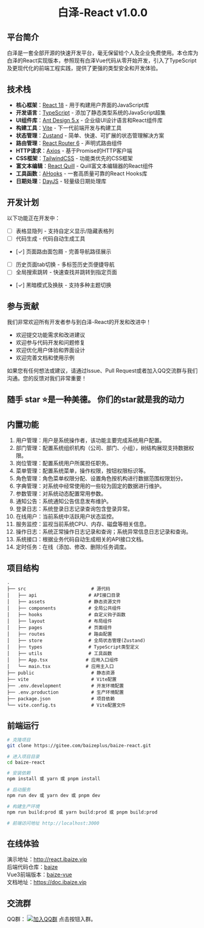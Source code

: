 <h1 align="center" style="margin: 30px 0 30px; font-weight: bold;">白泽-React v1.0.0</h1>

## 平台简介

白泽是一套全部开源的快速开发平台，毫无保留给个人及企业免费使用。本仓库为白泽的React实现版本，参照现有白泽Vue代码从零开始开发，引入了TypeScript及更现代化的前端工程实践，提供了更强的类型安全和开发体验。

## 技术栈

- **核心框架**：[React 18](https://react.dev/) - 用于构建用户界面的JavaScript库
- **开发语言**：[TypeScript](https://www.typescriptlang.org/) - 添加了静态类型系统的JavaScript超集
- **UI组件库**：[Ant Design 5.x](https://ant-design.antgroup.com/index-cn) - 企业级UI设计语言和React组件库
- **构建工具**：[Vite](https://cn.vitejs.dev) - 下一代前端开发与构建工具
- **状态管理**：[Zustand](https://github.com/pmndrs/zustand) - 简单、快速、可扩展的状态管理解决方案
- **路由管理**：[React Router 6](https://reactrouter.com/) - 声明式路由组件
- **HTTP请求**：[Axios](https://axios-http.com/) - 基于Promise的HTTP客户端
- **CSS框架**：[TailwindCSS](https://tailwindcss.com/) - 功能类优先的CSS框架
- **富文本编辑**：[React Quill](https://github.com/zenoamaro/react-quill) - Quill富文本编辑器的React组件
- **工具函数**：[AHooks](https://ahooks.js.org/zh-CN) - 一套高质量可靠的React Hooks库
- **日期处理**：[DayJS](https://day.js.org/) - 轻量级日期处理库

## 开发计划

以下功能正在开发中：

- [ ] 表格显隐列 - 支持自定义显示/隐藏表格列
- [ ] 代码生成 - 代码自动生成工具
- [✓] 页面路由面包屑 - 完善导航路径展示
- [ ] 历史页面tab切换 - 多标签历史页便捷导航
- [ ] 全局搜索跳转 - 快速查找并跳转到指定页面
- [✓] 黑暗模式及换肤 - 支持多种主题切换

## 参与贡献

我们非常欢迎所有开发者参与到白泽-React的开发和改进中！

- 欢迎提交功能需求和改进建议
- 欢迎参与代码开发和问题修复
- 欢迎优化用户体验和界面设计
- 欢迎完善文档和使用示例

如果您有任何想法或建议，请通过Issue、Pull Request或者加入QQ交流群与我们沟通。您的反馈对我们非常重要！

## <p>随手 star ⭐是一种美德。 你们的star就是我的动力</p>

## 内置功能

1. 用户管理：用户是系统操作者，该功能主要完成系统用户配置。
2. 部门管理：配置系统组织机构（公司、部门、小组），树结构展现支持数据权限。
3. 岗位管理：配置系统用户所属担任职务。
4. 菜单管理：配置系统菜单，操作权限，按钮权限标识等。
5. 角色管理：角色菜单权限分配、设置角色按机构进行数据范围权限划分。
6. 字典管理：对系统中经常使用的一些较为固定的数据进行维护。
7. 参数管理：对系统动态配置常用参数。
8. 通知公告：系统通知公告信息发布维护。
9. 登录日志：系统登录日志记录查询包含登录异常。
10. 在线用户：当前系统中活跃用户状态监控。
11. 服务监控：监视当前系统CPU、内存、磁盘等相关信息。
12. 操作日志：系统正常操作日志记录和查询；系统异常信息日志记录和查询。
13. 系统接口：根据业务代码自动生成相关的API接口文档。
14. 定时任务：在线（添加、修改、删除)任务调度。

## 项目结构

```
.
├── src                        # 源代码
│   ├── api                   # API接口目录
│   ├── assets                # 静态资源文件
│   ├── components            # 全局公共组件
│   ├── hooks                 # 自定义钩子函数
│   ├── layout                # 布局组件
│   ├── pages                 # 页面组件
│   ├── routes                # 路由配置
│   ├── store                 # 全局状态管理(Zustand)
│   ├── types                 # TypeScript类型定义
│   ├── utils                 # 工具函数
│   ├── App.tsx              # 应用入口组件
│   └── main.tsx             # 应用主入口
├── public                     # 静态资源
├── vite                       # Vite配置
├── .env.development           # 开发环境配置
├── .env.production            # 生产环境配置
├── package.json               # 项目依赖
└── vite.config.ts             # Vite配置文件
```

## 前端运行

```bash
# 克隆项目
git clone https://gitee.com/baizeplus/baize-react.git

# 进入项目目录
cd baize-react

# 安装依赖
npm install 或 yarn 或 pnpm install

# 启动服务
npm run dev 或 yarn dev 或 pnpm dev

# 构建生产环境
npm run build:prod 或 yarn build:prod 或 pnpm build:prod

# 前端访问地址 http://localhost:3000
```

## 在线体验

演示地址：http://react.ibaize.vip  
后端代码仓库：[baize](https://gitee.com/baizeplus/baize)  
Vue3前端版本：[baize-vue](https://gitee.com/baizeplus/baize-vue)  
文档地址：https://doc.ibaize.vip

## 交流群

QQ群： [![加入QQ群](https://img.shields.io/badge/83064682-blue.svg)](https://qm.qq.com/cgi-bin/qm/qr?k=rAIw_VQ_blbSQu0J6fApnm5RbAc2CHbp&jump_from=webapi) 点击按钮入群。
